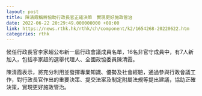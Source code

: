 ```yaml
---
layout: post
title: 陳清霞稱將協助行政長官正確決策　實現更好施政管治
date: 2022-06-22 20:29:49.000000000 +08:00
link: https://news.rthk.hk/rthk/ch/component/k2/1654268-20220622.htm
categories: rthk
---
```


候任行政長官李家超公布新一屆行政會議成員名單，16名非官守成員中，有7人新加入，包括李家超的選舉代理人、全國政協委員陳清霞。

陳清霞表示，將充分利用並發揮專業知識、優勢及社會經驗，通過參與行政會議工作，對行政長官作出的重要決策、提交法案及制定附屬法規等提出建議，協助正確決策，實現更好施政管治。
